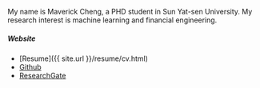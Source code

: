 
My name is Maverick Cheng, a PHD student in Sun Yat-sen University. My research interest is machine learning and financial engineering.

##### Website

- [Resume]({{ site.url }}/resume/cv.html)
- [Github](https://github.com/smallGum)
- [ResearchGate](https://www.researchgate.net/profile/Jiezhu_Cheng)

